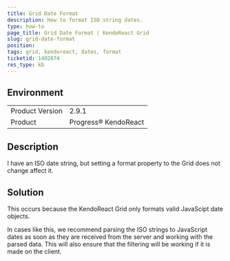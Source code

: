 ```yaml
---
title: Grid Date Format
description: How to format ISO string dates.
type: how-to
page_title: Grid Date Format | KendoReact Grid
slug: grid-date-format
position: 
tags: grid, kendoreact, dates, format
ticketid: 1402874
res_type: kb
---
```


## Environment
<table>
	<tr>
		<td>Product Version</td>
		<td>2.9.1</td>
	</tr>
	<tr>
		<td>Product</td>
		<td>Progress® KendoReact</td>
	</tr>
</table>


## Description
I have an ISO date string, but setting a format property to the Grid does not change affect it.

## Solution
This occurs because the KendoReact Grid only formats valid JavaScipt date objects.

In cases like this, we recommend parsing the ISO strings to JavaScript dates as soon as they are received from the server and working with the parsed data. This will also ensure that the filtering will be working if it is made on the client.
